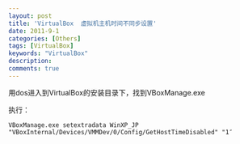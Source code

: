 ```yaml
---
layout: post
title: 'VirtualBox  虚拟机主机时间不同步设置'
date: 2011-9-1
categories: [Others]
tags: [VirtualBox]
keywords: "VirtualBox"
description: 
comments: true
---
```


用dos进入到VirtualBox的安装目录下，找到VBoxManage.exe

执行：

```
VBoxManage.exe setextradata WinXP_JP "VBoxInternal/Devices/VMMDev/0/Config/GetHostTimeDisabled" "1″
```